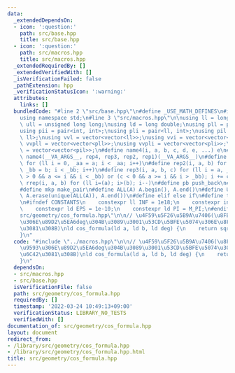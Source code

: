 ```yaml
---
data:
  _extendedDependsOn:
  - icon: ':question:'
    path: src/base.hpp
    title: src/base.hpp
  - icon: ':question:'
    path: src/macros.hpp
    title: src/macros.hpp
  _extendedRequiredBy: []
  _extendedVerifiedWith: []
  _isVerificationFailed: false
  _pathExtension: hpp
  _verificationStatusIcon: ':warning:'
  attributes:
    links: []
  bundledCode: "#line 2 \"src/base.hpp\"\n#define _USE_MATH_DEFINES\n#include <bits/stdc++.h>\n\
    using namespace std;\n#line 3 \"src/macros.hpp\"\n\nusing ll = long long;\nusing\
    \ ull = unsigned long long;\nusing ld = long double;\nusing pll = pair<ll, ll>;\n\
    using pii = pair<int, int>;\nusing pli = pair<ll, int>;\nusing pil = pair<int,\
    \ ll>;\nusing vvl = vector<vector<ll>>;\nusing vvi = vector<vector<int>>;\nusing\
    \ vvpll = vector<vector<pll>>;\nusing vvpli = vector<vector<pli>>;\nusing vvpil\
    \ = vector<vector<pil>>;\n#define name4(i, a, b, c, d, e, ...) e\n#define rep(...)\
    \ name4(__VA_ARGS__, rep4, rep3, rep2, rep1)(__VA_ARGS__)\n#define rep1(i, a)\
    \ for (ll i = 0, _aa = a; i < _aa; i++)\n#define rep2(i, a, b) for (ll i = a,\
    \ _bb = b; i < _bb; i++)\n#define rep3(i, a, b, c) for (ll i = a, _bb = b; (c\
    \ > 0 && a <= i && i < _bb) or (c < 0 && a >= i && i > _bb); i += c)\n#define\
    \ rrep(i, a, b) for (ll i=(a); i>(b); i--)\n#define pb push_back\n#define eb emplace_back\n\
    #define mkp make_pair\n#define ALL(A) A.begin(), A.end()\n#define UNIQUE(A) sort(ALL(A)),\
    \ A.erase(unique(ALL(A)), A.end())\n#define elif else if\n#define tostr to_string\n\
    \n#ifndef CONSTANTS\n    constexpr ll INF = 1e18;\n    constexpr int MOD = 1000000007;\n\
    \    constexpr ld EPS = 1e-10;\n    constexpr ld PI = M_PI;\n#endif\n#line 2 \"\
    src/geometry/cos_formula.hpp\"\n\n// \u4F59\u5F26\u5B9A\u7406(\u8FBAa,b\u3068\u9593\
    \u306E\u89D2\u5EA6deg\u304B\u3089\u3001\u53CD\u5BFE\u5074\u306E\u8FBAc\u3092\u6C42\
    \u3081\u308B)\nld cos_formula(ld a, ld b, ld deg) {\n    return sqrt(a*a+b*b-2*a*b*cos(radians(deg)));\n\
    }\n"
  code: "#include \"../macros.hpp\"\n\n// \u4F59\u5F26\u5B9A\u7406(\u8FBAa,b\u3068\
    \u9593\u306E\u89D2\u5EA6deg\u304B\u3089\u3001\u53CD\u5BFE\u5074\u306E\u8FBAc\u3092\
    \u6C42\u3081\u308B)\nld cos_formula(ld a, ld b, ld deg) {\n    return sqrt(a*a+b*b-2*a*b*cos(radians(deg)));\n\
    }\n"
  dependsOn:
  - src/macros.hpp
  - src/base.hpp
  isVerificationFile: false
  path: src/geometry/cos_formula.hpp
  requiredBy: []
  timestamp: '2022-03-24 10:49:13+09:00'
  verificationStatus: LIBRARY_NO_TESTS
  verifiedWith: []
documentation_of: src/geometry/cos_formula.hpp
layout: document
redirect_from:
- /library/src/geometry/cos_formula.hpp
- /library/src/geometry/cos_formula.hpp.html
title: src/geometry/cos_formula.hpp
---
```

